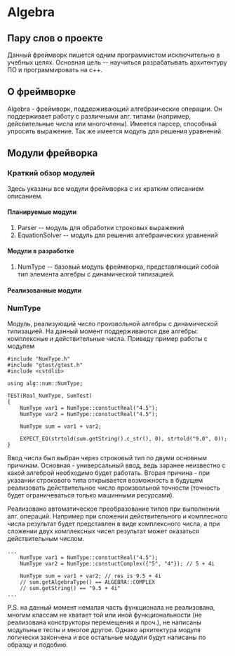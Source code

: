 # Algebra


## Пару слов о проекте
Данный фреймворк пишется одним программистом исключительно в учебных целях. Основная цель -- научиться разрабатывать архитектуру ПО и программировать на c++. 

## О фреймворке
Algebra - фреймворк, поддерживающий алгебраические операции. Он поддерживает работу с различными алг. типами (например, дейсвительные числа или многочлены). Имеется парсер, способный упросить выражение. Так же имеется модуль для решения уравнений.

## Модули фрейворка

### Краткий обзор модулей
Здесь указаны все модули фреймворка с их кратким описанием описанием.

#### Планируемые модули
1) Parser -- модуль для обработки строковых выражений
1) EquationSolver -- модуль для решения алгебраических уравнений
#### Модули в разработке
1) NumType -- базовый модуль фреймворка, представляющий собой тип элемента алгебры с динамической типизацией.
#### Реализованные модули

### NumType
Модуль, реализующий число произвольной алгебры с динамической типизацией. На данный момент поддерживаются две алгебры: комплексные и действительные числа. Приведу пример работы с модулем

```
#include "NumType.h"
#include "gtest/gtest.h"
#include <cstdlib>

using alg::num::NumType;

TEST(Real_NumType, SumTest)
{
    NumType var1 = NumType::constuctReal("4.5");
    NumType var2 = NumType::constuctReal("4.5");

    NumType sum = var1 + var2;

    EXPECT_EQ(strtold(sum.getString().c_str(), 0), strtold("9.0", 0));
}
```

Ввод числа был выбран через строковый тип по двуми основным причинам. Основная - универсальный ввод, ведь заранее неизвестно с какой алгеброй необходимо будет работать. Вторая причина - при указании строкового типа открывается возможность в будущем реализовать действительное число произвольной точности (точность будет ограничеваться только машинными ресурсами).

Реализовано автоматическое преобразование типов при выполнении алг. операций. Например при сложении действительного и комплесного числа результат будет представлен в виде комплексного числа, а при сложении двух комплексных чисел результат может оказаться действительным числом.

```
...
    NumType var1 = NumType::constuctReal("4.5");
    NumType var2 = NumType::constuctComplex({"5", "4"}); // 5 + 4i

    NumType sum = var1 + var2; // res is 9.5 + 4i
    // sum.getAlgebraType() == ALGEBRA::COMPLEX
    // sum.getString() == "9.5 + 4i"
...
```
P.S. на данный момент немалая часть функционала не реализована, многим классам не хватает той или иной функциональности (не реализована конструкторы перемещения и проч.), не написаны модульные тесты и многое другое. Однако архитектура модуля логически закончена и все остальные модули будут написаны по образцу и подобию.